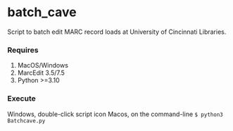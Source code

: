 batch\_cave
===========

Script to batch edit MARC record loads at University of Cincinnati Libraries. 

### Requires
1. MacOS/Windows
1. MarcEdit 3.5/7.5
1. Python >=3.10

### Execute
Windows, double-click script icon
Macos, on the command-line `$ python3 Batchcave.py`
